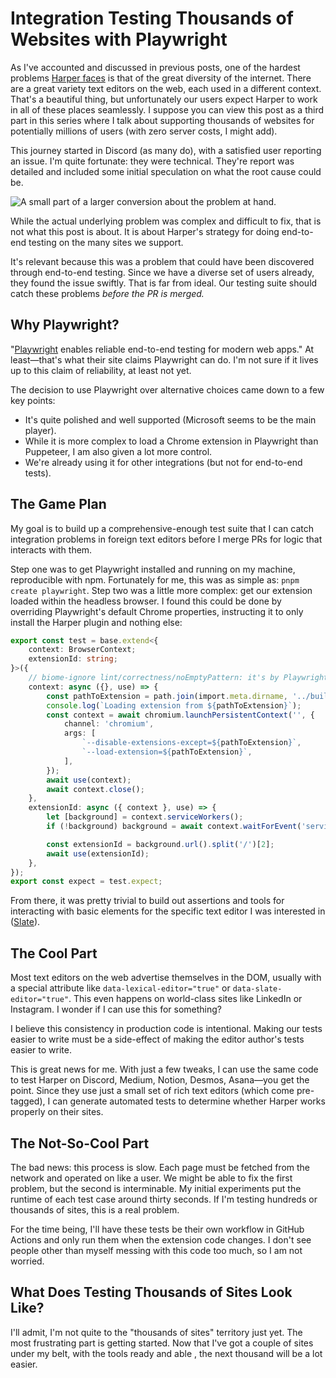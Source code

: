 # Integration Testing Thousands of Websites with Playwright

As I've accounted and discussed in previous posts, one of the hardest problems [Harper faces](https://github.com/automattic/harper) is that of the great diversity of the internet. There are a great variety text editors on the web, each used in a different context. That's a beautiful thing, but unfortunately our users expect Harper to work in all of these places seamlessly. I suppose you can view this post as a third part in this series where I talk about supporting thousands of websites for potentially millions of users (with zero server costs, I might add).

This journey started in Discord (as many do), with a satisfied user reporting an issue. I'm quite fortunate: they were technical. They're report was detailed and included some initial speculation on what the root cause could be.

![A small part of a larger conversion about the problem at hand.](/images/why_so_serious_screenshot.png)

While the actual underlying problem was complex and difficult to fix, that is not what this post is about. It is about Harper's strategy for doing end-to-end testing on the many sites we support.

It's relevant because this was a problem that could have been discovered through end-to-end testing. Since we have a diverse set of users already, they found the issue swiftly. That is far from ideal. Our testing suite should catch these problems _before the PR is merged._

## Why Playwright?

"[Playwright](https://playwright.dev/) enables reliable end-to-end testing for modern web apps." At least—that's what their site claims Playwright can do. I'm not sure if it lives up to this claim of reliability, at least not yet.

The decision to use Playwright over alternative choices came down to a few key points:

- It's quite polished and well supported (Microsoft seems to be the main player).
- While it is more complex to load a Chrome extension in Playwright than Puppeteer, I am also given a lot more control.
- We're already using it for other integrations (but not for end-to-end tests).

## The Game Plan

My goal is to build up a comprehensive-enough test suite that I can catch integration problems in foreign text editors before I merge PRs for logic that interacts with them.

Step one was to get Playwright installed and running on my machine, reproducible with npm. Fortunately for me, this was as simple as: `pnpm create playwright`. Step two was a little more complex: get our extension loaded within the headless browser. I found this could be done by overriding Playwright's default Chrome properties, instructing it to only install the Harper plugin and nothing else:

```typescript
export const test = base.extend<{
	context: BrowserContext;
	extensionId: string;
}>({
	// biome-ignore lint/correctness/noEmptyPattern: it's by Playwright. Explanation not provided.
	context: async ({}, use) => {
		const pathToExtension = path.join(import.meta.dirname, '../build');
		console.log(`Loading extension from ${pathToExtension}`);
		const context = await chromium.launchPersistentContext('', {
			channel: 'chromium',
			args: [
				`--disable-extensions-except=${pathToExtension}`,
				`--load-extension=${pathToExtension}`,
			],
		});
		await use(context);
		await context.close();
	},
	extensionId: async ({ context }, use) => {
		let [background] = context.serviceWorkers();
		if (!background) background = await context.waitForEvent('serviceworker');

		const extensionId = background.url().split('/')[2];
		await use(extensionId);
	},
});
export const expect = test.expect;
```

From there, it was pretty trivial to build out assertions and tools for interacting with basic elements for the specific text editor I was interested in ([Slate](https://www.slatejs.org/examples/richtext)).

## The Cool Part

Most text editors on the web advertise themselves in the DOM, usually with a special attribute like `data-lexical-editor="true"` or `data-slate-editor="true"`. This even happens on world-class sites like LinkedIn or Instagram. I wonder if I can use this for something?

I believe this consistency in production code is intentional. Making our tests easier to write must be a side-effect of making the editor author's tests easier to write.

This is great news for me. With just a few tweaks, I can use the same code to test Harper on Discord, Medium, Notion, Desmos, Asana—you get the point. Since they use just a small set of rich text editors (which come pre-tagged), I can generate automated tests to determine whether Harper works properly on their sites.

## The Not-So-Cool Part

The bad news: this process is slow. Each page must be fetched from the network and operated on like a user. We might be able to fix the first problem, but the second is interminable. My initial experiments put the runtime of each test case around thirty seconds. If I'm testing hundreds or thousands of sites, this is a real problem.

For the time being, I'll have these tests be their own workflow in GitHub Actions and only run them when the extension code changes. I don't see people other than myself messing with this code too much, so I am not worried.

## What Does Testing Thousands of Sites Look Like?

I'll admit, I'm not quite to the "thousands of sites" territory just yet. The most frustrating part is getting started. Now that I've got a couple of sites under my belt, with the tools ready and able , the next thousand will be a lot easier.
